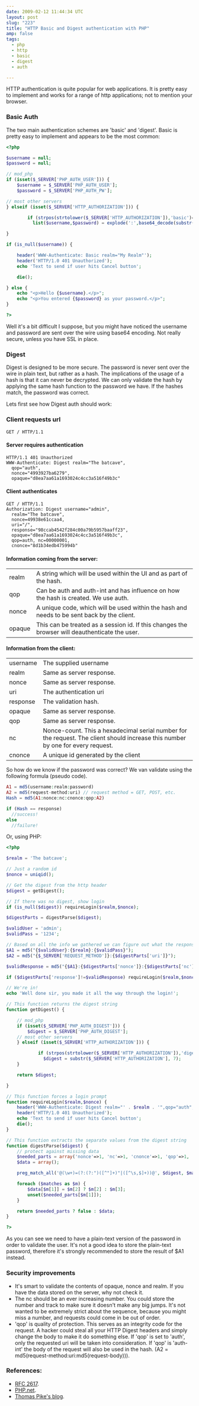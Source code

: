 ```yaml
---
date: 2009-02-12 11:44:34 UTC
layout: post
slug: "223"
title: "HTTP Basic and Digest authentication with PHP"
amp: false
tags:
  - php
  - http
  - basic
  - digest
  - auth

---
```


HTTP authentication is quite popular for web applications. It is pretty
easy to implement and works for a range of http applications; not to mention
your browser.


<h3>Basic Auth</h3>

The two main authentication schemes are 'basic' and 'digest'. Basic is pretty
easy to implement and appears to be the most common:

```php
<?php

$username = null;
$password = null;

// mod_php
if (isset($_SERVER['PHP_AUTH_USER'])) {
    $username = $_SERVER['PHP_AUTH_USER'];
    $password = $_SERVER['PHP_AUTH_PW'];

// most other servers
} elseif (isset($_SERVER['HTTP_AUTHORIZATION'])) {

        if (strpos(strtolower($_SERVER['HTTP_AUTHORIZATION']),'basic')===0)
          list($username,$password) = explode(':',base64_decode(substr($_SERVER['HTTP_AUTHORIZATION'], 6)));

}

if (is_null($username)) {

    header('WWW-Authenticate: Basic realm="My Realm"');
    header('HTTP/1.0 401 Unauthorized');
    echo 'Text to send if user hits Cancel button';

    die();

} else {
    echo "<p>Hello {$username}.</p>";
    echo "<p>You entered {$password} as your password.</p>";
}

?>
```

Well it's a bit difficult I suppose, but you might have noticed the username
and password are sent over the wire using base64 encoding. Not really secure, unless
you have SSL in place.

<h3>Digest</h3>

Digest is designed to be more secure. The password is never sent over the wire
in plain text, but rather as a hash. The implications of the usage of a hash is that
it can never be decrypted. We can only validate the hash by applying the same hash function
to the password we have. If the hashes match, the password was correct.

Lets first see how Digest auth should work:

<h3>Client requests url</h3>

```
GET / HTTP/1.1
```

<h4>Server requires authentication</h4>

```
HTTP/1.1 401 Unauthorized
WWW-Authenticate: Digest realm="The batcave",
  qop="auth",
  nonce="4993927ba6279",
  opaque="d8ea7aa61a1693024c4cc3a516f49b3c"

```

<h4>Client authenticates</h4>

```
GET / HTTP/1.1
Authorization: Digest username="admin",
  realm="The batcave",
  nonce=49938e61ccaa4,
  uri="/",
  response="98ccab4542f284c00a79b5957baaff23",
  opaque="d8ea7aa61a1693024c4cc3a516f49b3c",
  qop=auth, nc=00000001,
  cnonce="8d1b34edb475994b"
```

<h4>Information coming from the server:</h4>

<table>
  <tr><td>realm</td><td>A string which will be used within the UI and as part of the hash.</td></tr>
  <tr><td>qop</td><td>Can be auth and auth-int and has influence on how the hash is created. We use auth.</td></tr>
  <tr><td>nonce</td><td>A unique code, which will be used within the hash and needs to be sent back by the client.</td></tr>
  <tr><td>opaque</td><td>This can be treated as a session id. If this changes the browser will deauthenticate the user.</td></tr>
</table>

<h4>Information from the client:</h4>
<table>
  <tr><td>username</td><td>The supplied username</td></tr>
  <tr><td>realm</td><td>Same as server response.</tr>
  <tr><td>nonce</td><td>Same as server response.</tr>
  <tr><td>uri</td><td>The authentication uri</td></tr>
  <tr><td>response</td><td>The validation hash.</td></tr>
  <tr><td>opaque</td><td>Same as server response.</td></tr>
  <tr><td>qop</td><td>Same as server response.</td></tr>
  <tr><td>nc</td><td>Nonce-count. This a hexadecimal serial number for the request. The client should increase this number by one for every request.</td></tr>
  <tr><td>cnonce</td><td>A unique id generated by the client</td></tr>

</table>

<p>So how do we know if the password was correct? We van validate using the following formula (pseudo code).</p>

```php
A1 = md5(username:realm:password)
A2 = md5(request-method:uri) // request method = GET, POST, etc.
Hash = md5(A1:nonce:nc:cnonce:qop:A2)

if (Hash == response)
  //success!
else
  //failure!
```

<p>Or, using PHP:</p>

```php
<?php

$realm = 'The batcave';

// Just a random id
$nonce = uniqid();

// Get the digest from the http header
$digest = getDigest();

// If there was no digest, show login
if (is_null($digest)) requireLogin($realm,$nonce);

$digestParts = digestParse($digest);

$validUser = 'admin';
$validPass = '1234';

// Based on all the info we gathered we can figure out what the response should be
$A1 = md5("{$validUser}:{$realm}:{$validPass}");
$A2 = md5("{$_SERVER['REQUEST_METHOD']}:{$digestParts['uri']}");

$validResponse = md5("{$A1}:{$digestParts['nonce']}:{$digestParts['nc']}:{$digestParts['cnonce']}:{$digestParts['qop']}:{$A2}");

if ($digestParts['response']!=$validResponse) requireLogin($realm,$nonce);

// We're in!
echo 'Well done sir, you made it all the way through the login!';

// This function returns the digest string
function getDigest() {

    // mod_php
    if (isset($_SERVER['PHP_AUTH_DIGEST'])) {
        $digest = $_SERVER['PHP_AUTH_DIGEST'];
    // most other servers
    } elseif (isset($_SERVER['HTTP_AUTHORIZATION'])) {

            if (strpos(strtolower($_SERVER['HTTP_AUTHORIZATION']),'digest')===0)
              $digest = substr($_SERVER['HTTP_AUTHORIZATION'], 7);
    }

    return $digest;

}

// This function forces a login prompt
function requireLogin($realm,$nonce) {
    header('WWW-Authenticate: Digest realm="' . $realm . '",qop="auth",nonce="' . $nonce . '",opaque="' . md5($realm) . '"');
    header('HTTP/1.0 401 Unauthorized');
    echo 'Text to send if user hits Cancel button';
    die();
}

// This function extracts the separate values from the digest string
function digestParse($digest) {
    // protect against missing data
    $needed_parts = array('nonce'=>1, 'nc'=>1, 'cnonce'=>1, 'qop'=>1, 'username'=>1, 'uri'=>1, 'response'=>1);
    $data = array();

    preg_match_all('@(\w+)=(?:(?:")([^"]+)"|([^\s,$]+))@', $digest, $matches, PREG_SET_ORDER);

    foreach ($matches as $m) {
        $data[$m[1]] = $m[2] ? $m[2] : $m[3];
        unset($needed_parts[$m[1]]);
    }

    return $needed_parts ? false : $data;
}

?>
```

<p>
As you can see we need to have a plain-text version of the password in order to
validate the user. It's not a good idea to store the plain-text password, therefore
it's strongly recommended to store the result of $A1 instead.
</p>

<h3>Security improvements</h3>

<ul>

<li>It's smart to validate the contents of opaque, nonce and realm. If you have
the data stored on the server, why not check it.</li>

<li>The nc should be an ever increasing number. You could store the number and
track to make sure it doesn't make any big jumps. It's not wanted to be extremely
strict about the sequence, because you might miss a number, and requests could come in
be out of order.</li>

<li>'qop' is quality of protection. This serves as an integrity code for the request.
A hacker could steal all your HTTP Digest headers and simply change the body to make it do
something else. If 'qop' is set to 'auth', only the requested uri will be taken
into consideration. If 'qop' is 'auth-int' the body of the request will also be used in the hash. (A2 = md5(request-method:uri:md5(request-body))).</li>

</ul>

<h3>References:</h3>

<ul>
  <li><a href="http://tools.ietf.org/html/rfc2617">RFC 2617</a>.</li>
  <li><a href="http://www.php.net/features.http-auth">PHP.net</a>.</li>
  <li><a href="http://www.xiven.com/weblog/2003/07/23/DigestiveBiscuits">Thomas Pike's blog</a>.
</ul>
